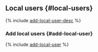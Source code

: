 ## Local users {#local-users}

{% include [add-local-user-desc](./add-local-user-desc.md) %}

### Add local users {#add-local-user}

{% include [add-local-user](./add-local-user.md) %}